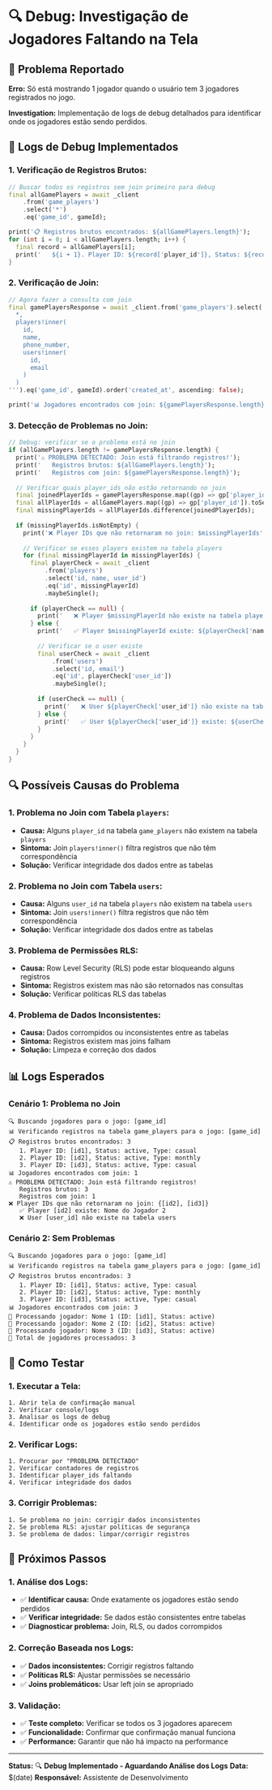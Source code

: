 # 🔍 Debug: Investigação de Jogadores Faltando na Tela

## 🎯 **Problema Reportado**

**Erro:** Só está mostrando 1 jogador quando o usuário tem 3 jogadores registrados no jogo.

**Investigation:** Implementação de logs de debug detalhados para identificar onde os jogadores estão sendo perdidos.

## 🔧 **Logs de Debug Implementados**

### **1. Verificação de Registros Brutos:**
```dart
// Buscar todos os registros sem join primeiro para debug
final allGamePlayers = await _client
    .from('game_players')
    .select('*')
    .eq('game_id', gameId);

print('📋 Registros brutos encontrados: ${allGamePlayers.length}');
for (int i = 0; i < allGamePlayers.length; i++) {
  final record = allGamePlayers[i];
  print('   ${i + 1}. Player ID: ${record['player_id']}, Status: ${record['status']}, Type: ${record['player_type']}');
}
```

### **2. Verificação de Join:**
```dart
// Agora fazer a consulta com join
final gamePlayersResponse = await _client.from('game_players').select('''
  *,
  players!inner(
    id,
    name,
    phone_number,
    users!inner(
      id,
      email
    )
  )
''').eq('game_id', gameId).order('created_at', ascending: false);

print('📊 Jogadores encontrados com join: ${gamePlayersResponse.length}');
```

### **3. Detecção de Problemas no Join:**
```dart
// Debug: verificar se o problema está no join
if (allGamePlayers.length != gamePlayersResponse.length) {
  print('⚠️ PROBLEMA DETECTADO: Join está filtrando registros!');
  print('   Registros brutos: ${allGamePlayers.length}');
  print('   Registros com join: ${gamePlayersResponse.length}');
  
  // Verificar quais player_ids não estão retornando no join
  final joinedPlayerIds = gamePlayersResponse.map((gp) => gp['player_id']).toSet();
  final allPlayerIds = allGamePlayers.map((gp) => gp['player_id']).toSet();
  final missingPlayerIds = allPlayerIds.difference(joinedPlayerIds);
  
  if (missingPlayerIds.isNotEmpty) {
    print('❌ Player IDs que não retornaram no join: $missingPlayerIds');
    
    // Verificar se esses players existem na tabela players
    for (final missingPlayerId in missingPlayerIds) {
      final playerCheck = await _client
          .from('players')
          .select('id, name, user_id')
          .eq('id', missingPlayerId)
          .maybeSingle();
      
      if (playerCheck == null) {
        print('   ❌ Player $missingPlayerId não existe na tabela players');
      } else {
        print('   ✅ Player $missingPlayerId existe: ${playerCheck['name']}');
        
        // Verificar se o user existe
        final userCheck = await _client
            .from('users')
            .select('id, email')
            .eq('id', playerCheck['user_id'])
            .maybeSingle();
        
        if (userCheck == null) {
          print('   ❌ User ${playerCheck['user_id']} não existe na tabela users');
        } else {
          print('   ✅ User ${playerCheck['user_id']} existe: ${userCheck['email']}');
        }
      }
    }
  }
}
```

## 🔍 **Possíveis Causas do Problema**

### **1. Problema no Join com Tabela `players`:**
- **Causa:** Alguns `player_id` na tabela `game_players` não existem na tabela `players`
- **Sintoma:** Join `players!inner()` filtra registros que não têm correspondência
- **Solução:** Verificar integridade dos dados entre as tabelas

### **2. Problema no Join com Tabela `users`:**
- **Causa:** Alguns `user_id` na tabela `players` não existem na tabela `users`
- **Sintoma:** Join `users!inner()` filtra registros que não têm correspondência
- **Solução:** Verificar integridade dos dados entre as tabelas

### **3. Problema de Permissões RLS:**
- **Causa:** Row Level Security (RLS) pode estar bloqueando alguns registros
- **Sintoma:** Registros existem mas não são retornados nas consultas
- **Solução:** Verificar políticas RLS das tabelas

### **4. Problema de Dados Inconsistentes:**
- **Causa:** Dados corrompidos ou inconsistentes entre as tabelas
- **Sintoma:** Registros existem mas joins falham
- **Solução:** Limpeza e correção dos dados

## 📊 **Logs Esperados**

### **Cenário 1: Problema no Join**
```
🔍 Buscando jogadores para o jogo: [game_id]
📊 Verificando registros na tabela game_players para o jogo: [game_id]
📋 Registros brutos encontrados: 3
   1. Player ID: [id1], Status: active, Type: casual
   2. Player ID: [id2], Status: active, Type: monthly
   3. Player ID: [id3], Status: active, Type: casual
📊 Jogadores encontrados com join: 1
⚠️ PROBLEMA DETECTADO: Join está filtrando registros!
   Registros brutos: 3
   Registros com join: 1
❌ Player IDs que não retornaram no join: {[id2], [id3]}
   ✅ Player [id2] existe: Nome do Jogador 2
   ❌ User [user_id] não existe na tabela users
```

### **Cenário 2: Sem Problemas**
```
🔍 Buscando jogadores para o jogo: [game_id]
📊 Verificando registros na tabela game_players para o jogo: [game_id]
📋 Registros brutos encontrados: 3
   1. Player ID: [id1], Status: active, Type: casual
   2. Player ID: [id2], Status: active, Type: monthly
   3. Player ID: [id3], Status: active, Type: casual
📊 Jogadores encontrados com join: 3
👤 Processando jogador: Nome 1 (ID: [id1], Status: active)
👤 Processando jogador: Nome 2 (ID: [id2], Status: active)
👤 Processando jogador: Nome 3 (ID: [id3], Status: active)
🎯 Total de jogadores processados: 3
```

## 🧪 **Como Testar**

### **1. Executar a Tela:**
```
1. Abrir tela de confirmação manual
2. Verificar console/logs
3. Analisar os logs de debug
4. Identificar onde os jogadores estão sendo perdidos
```

### **2. Verificar Logs:**
```
1. Procurar por "PROBLEMA DETECTADO"
2. Verificar contadores de registros
3. Identificar player_ids faltando
4. Verificar integridade dos dados
```

### **3. Corrigir Problemas:**
```
1. Se problema no join: corrigir dados inconsistentes
2. Se problema RLS: ajustar políticas de segurança
3. Se problema de dados: limpar/corrigir registros
```

## 🎯 **Próximos Passos**

### **1. Análise dos Logs:**
- ✅ **Identificar causa:** Onde exatamente os jogadores estão sendo perdidos
- ✅ **Verificar integridade:** Se dados estão consistentes entre tabelas
- ✅ **Diagnosticar problema:** Join, RLS, ou dados corrompidos

### **2. Correção Baseada nos Logs:**
- ✅ **Dados inconsistentes:** Corrigir registros faltando
- ✅ **Políticas RLS:** Ajustar permissões se necessário
- ✅ **Joins problemáticos:** Usar left join se apropriado

### **3. Validação:**
- ✅ **Teste completo:** Verificar se todos os 3 jogadores aparecem
- ✅ **Funcionalidade:** Confirmar que confirmação manual funciona
- ✅ **Performance:** Garantir que não há impacto na performance

---

**Status:** 🔍 **Debug Implementado - Aguardando Análise dos Logs**
**Data:** $(date)
**Responsável:** Assistente de Desenvolvimento
